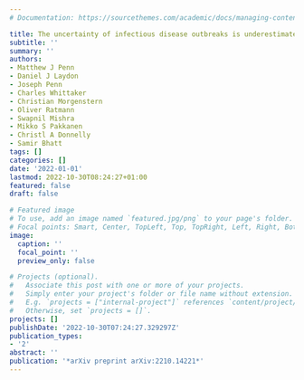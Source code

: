 ```yaml
---
# Documentation: https://sourcethemes.com/academic/docs/managing-content/

title: The uncertainty of infectious disease outbreaks is underestimated
subtitle: ''
summary: ''
authors:
- Matthew J Penn
- Daniel J Laydon
- Joseph Penn
- Charles Whittaker
- Christian Morgenstern
- Oliver Ratmann
- Swapnil Mishra
- Mikko S Pakkanen
- Christl A Donnelly
- Samir Bhatt
tags: []
categories: []
date: '2022-01-01'
lastmod: 2022-10-30T08:24:27+01:00
featured: false
draft: false

# Featured image
# To use, add an image named `featured.jpg/png` to your page's folder.
# Focal points: Smart, Center, TopLeft, Top, TopRight, Left, Right, BottomLeft, Bottom, BottomRight.
image:
  caption: ''
  focal_point: ''
  preview_only: false

# Projects (optional).
#   Associate this post with one or more of your projects.
#   Simply enter your project's folder or file name without extension.
#   E.g. `projects = ["internal-project"]` references `content/project/deep-learning/index.md`.
#   Otherwise, set `projects = []`.
projects: []
publishDate: '2022-10-30T07:24:27.329297Z'
publication_types:
- '2'
abstract: ''
publication: '*arXiv preprint arXiv:2210.14221*'
---
```

